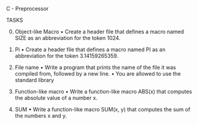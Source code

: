 C - Preprocessor

TASKS

0. Object-like Macro
•	Create a header file that defines a macro named SIZE as an abbreviation for the token 1024.

1. Pi
•	Create a header file that defines a macro named PI as an abbreviation for the token 3.14159265359.

2. File name
•	Write a program that prints the name of the file it was compiled from, followed by a new line.
•	You are allowed to use the standard library

3. Function-like macro
•	Write a function-like macro ABS(x) that computes the absolute value of a number x.

4. SUM
•	Write a function-like macro SUM(x, y) that computes the sum of the numbers x and y.
